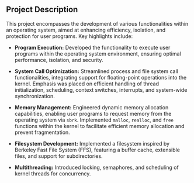## Project Description

This project encompasses the development of various functionalities within an operating system, aimed at enhancing efficiency, isolation, and protection for user programs. Key highlights include:

- **Program Execution:** Developed the functionality to execute user programs within the operating system environment, ensuring optimal performance, isolation, and security.

- **System Call Optimization:** Streamlined process and file system call functionalities, integrating support for floating-point operations into the kernel. Emphasis was placed on efficient handling of thread initialization, scheduling, context switches, interrupts, and system-wide synchronization.

- **Memory Management:** Engineered dynamic memory allocation capabilities, enabling user programs to request memory from the operating system via `sbrk`. Implemented `malloc`, `realloc`, and `free` functions within the kernel to facilitate efficient memory allocation and prevent fragmentation.

- **Filesystem Development:** Implemented a filesystem inspired by Berkeley Fast File System (FFS), featuring a buffer cache, extensible files, and support for subdirectories.

- **Multithreading:** Introduced locking, semaphores, and scheduling of kernel threads for concurrency.
